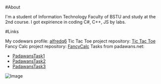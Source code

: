 #About

I'm a student of Information Technology Faculty of BSTU and study at the 2nd course. I got expirience in coding C#, C++, JS by labs.

#Links

My codewars profile: [alfredq6](https://www.codewars.com/users/alfredq6)
Tic Tac Toe project repository: [Tic Tac Toe](https://github.com/alfredq6/TicTacToe)
Fancy Calc project repository: [FancyCalc](https://github.com/alfredq6/FancyCalc)
Tasks from padawans.net:
  * [PadawansTask1](https://github.com/alfredq6/PadawansTask1)
  * [PadawansTask2](https://github.com/alfredq6/PadawansTask2)
  * [PadawansTask3](https://github.com/alfredq6/PadawansTask3)

![Image](https://ushistory.ru/images/ushistory_images/smile_clip_image001.jpg)

